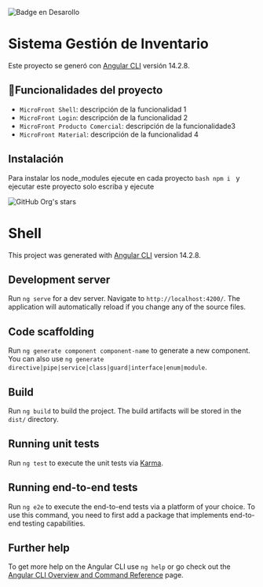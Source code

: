 ![Badge en Desarollo](https://img.shields.io/badge/STATUS-EN%20DESAROLLO-green)
# Sistema Gestión de Inventario

Este proyecto se generó con [Angular CLI](https://github.com/angular/angular-cli) versión 14.2.8.

## :hammer:Funcionalidades del proyecto

- `MicroFront Shell`: descripción de la funcionalidad 1
- `MicroFront Login`: descripción de la funcionalidad 2
- `MicroFront Producto Comercial`: descripción de la funcionalidade3
- `MicroFront Material`: descripción de la funcionalidad 4

## Instalación
Para instalar los node_modules ejecute en cada proyecto ```bash npm i ``` y ejecutar este proyecto solo escriba y ejecute

 ![GitHub Org's stars](https://img.shields.io/github/stars/camilafernanda?style=social)
 
# Shell

This project was generated with [Angular CLI](https://github.com/angular/angular-cli) version 14.2.8.

## Development server

Run `ng serve` for a dev server. Navigate to `http://localhost:4200/`. The application will automatically reload if you change any of the source files.

## Code scaffolding

Run `ng generate component component-name` to generate a new component. You can also use `ng generate directive|pipe|service|class|guard|interface|enum|module`.

## Build

Run `ng build` to build the project. The build artifacts will be stored in the `dist/` directory.

## Running unit tests

Run `ng test` to execute the unit tests via [Karma](https://karma-runner.github.io).

## Running end-to-end tests

Run `ng e2e` to execute the end-to-end tests via a platform of your choice. To use this command, you need to first add a package that implements end-to-end testing capabilities.

## Further help

To get more help on the Angular CLI use `ng help` or go check out the [Angular CLI Overview and Command Reference](https://angular.io/cli) page.
